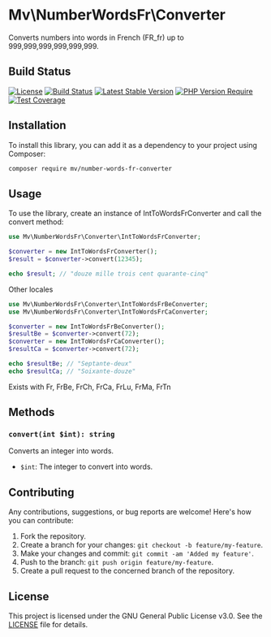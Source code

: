 # Mv\NumberWordsFr\Converter

Converts numbers into words in French (FR_fr) up to 999,999,999,999,999,999.

## Build Status

[![License](http://poser.pugx.org/mv/number-words-fr/license)](https://packagist.org/packages/mv/number-words-fr)
[![Build Status](https://app.travis-ci.com/phpmike/MvNumberWordsFrConverter.svg?branch=1.0)](https://app.travis-ci.com/phpmike/MvNumberWordsFrConverter)
[![Latest Stable Version](http://poser.pugx.org/mv/number-words-fr/v)](https://packagist.org/packages/mv/number-words-fr)
[![PHP Version Require](http://poser.pugx.org/mv/number-words-fr/require/php)](https://packagist.org/packages/mv/number-words-fr)
[![Test Coverage](https://api.codeclimate.com/v1/badges/c05d1aa60a834a64a9c5/test_coverage)](https://codeclimate.com/github/phpmike/MvNumberWordsFrConverter/test_coverage)


## Installation

To install this library, you can add it as a dependency to your project using Composer:

```bash
composer require mv/number-words-fr-converter
```

## Usage

To use the library, create an instance of IntToWordsFrConverter and call the convert method:

```php
use Mv\NumberWordsFr\Converter\IntToWordsFrConverter;

$converter = new IntToWordsFrConverter();
$result = $converter->convert(12345);

echo $result; // "douze mille trois cent quarante-cinq"
```

Other locales

```php
use Mv\NumberWordsFr\Converter\IntToWordsFrBeConverter;
use Mv\NumberWordsFr\Converter\IntToWordsFrCaConverter;

$converter = new IntToWordsFrBeConverter();
$resultBe = $converter->convert(72);
$converter = new IntToWordsFrCaConverter();
$resultCa = $converter->convert(72);

echo $resultBe; // "Septante-deux"
echo $resultCa; // "Soixante-douze"
```
Exists with Fr, FrBe, FrCh, FrCa, FrLu, FrMa, FrTn

## Methods

### `convert(int $int): string`

Converts an integer into words.

- `$int`: The integer to convert into words.

## Contributing

Any contributions, suggestions, or bug reports are welcome! Here's how you can contribute:

1. Fork the repository.
2. Create a branch for your changes: `git checkout -b feature/my-feature`.
3. Make your changes and commit: `git commit -am 'Added my feature'`.
4. Push to the branch: `git push origin feature/my-feature`.
5. Create a pull request to the concerned branch of the repository.

## License

This project is licensed under the GNU General Public License v3.0. See the [LICENSE](LICENSE) file for details.


